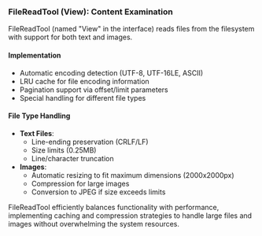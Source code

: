 ### FileReadTool (View): Content Examination

FileReadTool (named "View" in the interface) reads files from the filesystem with support for both text and images.

#### Implementation

- Automatic encoding detection (UTF-8, UTF-16LE, ASCII)
- LRU cache for file encoding information
- Pagination support via offset/limit parameters
- Special handling for different file types

#### File Type Handling

- **Text Files**:
  - Line-ending preservation (CRLF/LF)
  - Size limits (0.25MB)
  - Line/character truncation
- **Images**:
  - Automatic resizing to fit maximum dimensions (2000x2000px)
  - Compression for large images
  - Conversion to JPEG if size exceeds limits

FileReadTool efficiently balances functionality with performance, implementing caching and compression strategies to handle large files and images without overwhelming the system resources.

